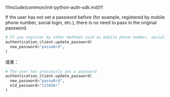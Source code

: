 !!!include(common/init-python-auth-sdk.md)!!!

If the user has not set a password before (for example, registered by mobile phone number, social login, etc.), there is no need to pass in the original password.

```python
# If you register by other methods such as mobile phone number, social login, etc., the password is not set for the first time, and the old_password is left blank.
authentication_client.update_password(
  new_password="passw0rd",
)
```

或者：

```python
# The user has previously set a password
authentication_client.update_password(
  new_password="passw0rd",
  old_password="123456!"
)
```
